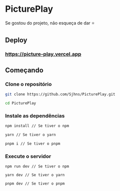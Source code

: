 # PicturePlay

Se gostou do projeto, não esqueça de dar ⭐ 

## Deploy

### <https://picture-play.vercel.app>

## Começando

### Clone o repositório

```bash
git clone https://github.com/Sjhns/PicturePlay.git

cd PicturePlay
```

### Instale as dependências

```bash
npm install // Se tiver o npm

yarn // Se tiver o yarn

pnpm i // Se tiver o pnpm
```

### Execute o servidor

```
npm run dev // Se tiver o npm

yarn dev // Se tiver o yarn

pnpm dev // Se tiver o pnpm
```
